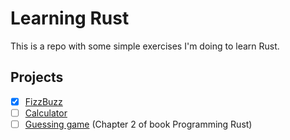 # Learning Rust

This is a repo with some simple exercises I'm doing to learn Rust.


## Projects

- [X] [FizzBuzz](fizzbuzz)
- [ ] [Calculator](calculator)
- [ ] [Guessing game](guessing_game) (Chapter 2 of book Programming Rust)
